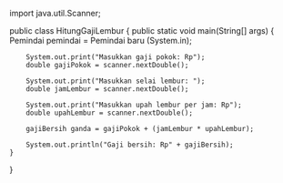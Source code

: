 import java.util.Scanner;

public class HitungGajiLembur {
    public static void main(String[] args) {
        Pemindai pemindai = Pemindai baru (System.in);

        System.out.print("Masukkan gaji pokok: Rp");
        double gajiPokok = scanner.nextDouble();

        System.out.print("Masukkan selai lembur: ");
        double jamLembur = scanner.nextDouble();

        System.out.print("Masukkan upah lembur per jam: Rp");
        double upahLembur = scanner.nextDouble();

        gajiBersih ganda = gajiPokok + (jamLembur * upahLembur);

        System.out.println("Gaji bersih: Rp" + gajiBersih);
    }
}
